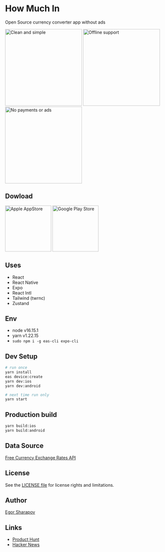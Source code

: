 # How Much In
Open Source currency converter app without ads

<img src="https://github.com/egorshar/howmuchin/assets/286997/b7d234f0-3852-4a13-a416-08e5e127a2f3" width="250" alt="Clean and simple" />
<img src="https://github.com/egorshar/howmuchin/assets/286997/b7b46c78-1df3-4aea-a7d5-040a353abea2" width="250" alt="Offline support" />
<img src="https://github.com/egorshar/howmuchin/assets/286997/70a0210c-3fb4-4789-b972-2b34a8193991" width="250" alt="No payments or ads" />

## Dowload

[<img src="https://github.com/egorshar/howmuchin/assets/286997/cd59c545-0197-43d7-b2ae-1b8326053051" width="150" alt="Apple AppStore" />](https://apps.apple.com/app/how-much-in/id6459408194)
[<img src="https://github.com/egorshar/howmuchin/assets/286997/4eaa462b-7a1e-41a4-8385-12e9d51eef2c" width="150" alt="Google Play Store" />](https://play.google.com/store/apps/details?id=com.egorshar.howmuchin)

## Uses
- React
- React Native
- Expo
- React Intl
- Tailwind (twrnc)
- Zustand

## Env

- node v16.15.1
- yarn v1.22.15
- `sudo npm i -g eas-cli expo-cli`

## Dev Setup
```sh
# run once
yarn install
eas device:create
yarn dev:ios
yarn dev:android

# next time run only
yarn start
```

## Production build
```sh
yarn build:ios
yarn build:android
```

## Data Source

[Free Currency Exchange Rates API](https://github.com/fawazahmed0/exchange-api)

## License

See the [LICENSE file](LICENSE.txt) for license rights and limitations.

## Author

[Egor Sharapov](https://egor.sh)

## Links

- [Product Hunt](https://www.producthunt.com/products/how-much-in)
- [Hacker News](https://news.ycombinator.com/item?id=39615431)
